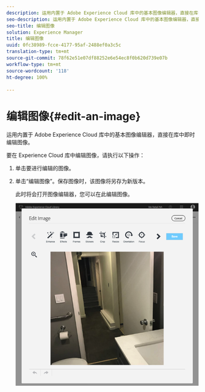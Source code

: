 ```yaml
---
description: 运用内置于 Adobe Experience Cloud 库中的基本图像编辑器，直接在库中即时编辑图像。
seo-description: 运用内置于 Adobe Experience Cloud 库中的基本图像编辑器，直接在库中即时编辑图像。
seo-title: 编辑图像
solution: Experience Manager
title: 编辑图像
uuid: 0fc38989-fcce-4177-95af-2488ef0a3c5c
translation-type: tm+mt
source-git-commit: 78f62e51e07df88252e6e54ec8f0b620d739e07b
workflow-type: tm+mt
source-wordcount: '118'
ht-degree: 100%

---
```



# 编辑图像{#edit-an-image}

运用内置于 Adobe Experience Cloud 库中的基本图像编辑器，直接在库中即时编辑图像。

要在 Experience Cloud 库中编辑图像，请执行以下操作：

1. 单击要进行编辑的图像。
1. 单击“编辑图像”。保存图像时，该图像将另存为新版本。

   此时将会打开图像编辑器，您可以在此编辑图像。

   ![](assets/library_image_editor.png)

